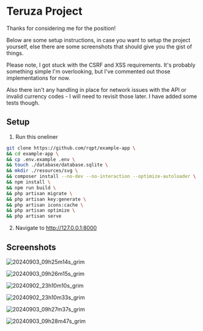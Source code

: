 # Teruza Project

Thanks for considering me for the position!

Below are some setup instructions, in case you want to setup the project yourself,
else there are some screenshots that should give you the gist of things.

Please note, I got stuck with the CSRF and XSS requirements. It's probably something
simple I'm overlooking, but I've commented out those implementations for now.

Also there isn't any handling in place for network issues with the API or invalid currency codes
\- I will need to revisit those later. I have added some tests though.

## Setup

1. Run this oneliner

```bash
git clone https://github.com/rqpt/example-app \
&& cd example-app \
&& cp .env.example .env \
&& touch ./database/database.sqlite \
&& mkdir ./resources/svg \
&& composer install --no-dev --no-interaction --optimize-autoloader \
&& npm install \
&& npm run build \
&& php artisan migrate \
&& php artisan key:generate \
&& php artisan icons:cache \
&& php artisan optimize \
&& php artisan serve
```

2. Navigate to http://127.0.0.1:8000

## Screenshots

![20240903_09h25m14s_grim](https://github.com/user-attachments/assets/7df8f776-e7f3-4825-b304-dbbbc978a68e)

![20240903_09h26m15s_grim](https://github.com/user-attachments/assets/0e74103b-3b52-483c-9866-b9d763d37dba)

![20240902_23h10m10s_grim](https://github.com/user-attachments/assets/c2400428-dbe2-4bb7-a873-162d8346e9d0)

![20240902_23h10m33s_grim](https://github.com/user-attachments/assets/67ef8624-3f6a-4cf8-b11e-6ccb07048757)

![20240903_09h27m37s_grim](https://github.com/user-attachments/assets/1d898c01-62f4-4a6a-8a7a-abc1a87ee927)

![20240903_09h28m47s_grim](https://github.com/user-attachments/assets/53f70787-aaf5-4ff8-8055-76ff7e8ce6a5)
